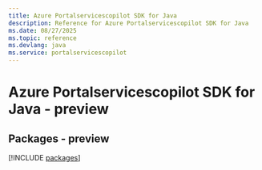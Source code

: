 ```yaml
---
title: Azure Portalservicescopilot SDK for Java
description: Reference for Azure Portalservicescopilot SDK for Java
ms.date: 08/27/2025
ms.topic: reference
ms.devlang: java
ms.service: portalservicescopilot
---
```

# Azure Portalservicescopilot SDK for Java - preview
## Packages - preview
[!INCLUDE [packages](portalservicescopilot-index.md)]